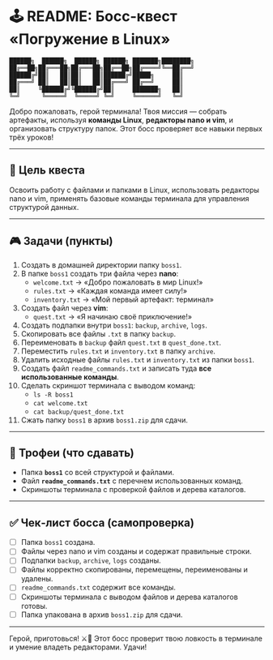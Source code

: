 # 🕹️ README: Босс-квест «Погружение в Linux»

```
██████╗  ██████╗  ██████╗ ██████╗ ███████╗████████╗
██╔══██╗██╔═══██╗██╔═══██╗██╔══██╗██╔════╝╚══██╔══╝
██████╔╝██║   ██║██║   ██║██████╔╝█████╗     ██║   
██╔═══╝ ██║   ██║██║   ██║██╔═══╝ ██╔══╝     ██║   
██║     ╚██████╔╝╚██████╔╝██║     ███████╗   ██║   
╚═╝      ╚═════╝  ╚═════╝ ╚═╝     ╚══════╝   ╚═╝   
```

Добро пожаловать, герой терминала! Твоя миссия — собрать артефакты, используя **команды Linux**, **редакторы nano и vim**, и организовать структуру папок. Этот босс проверяет все навыки первых трёх уроков!

---

## 🎯 Цель квеста
Освоить работу с файлами и папками в Linux, использовать редакторы nano и vim, применять базовые команды терминала для управления структурой данных.

---

## 🎮 Задачи (пункты)
1. Создать в домашней директории папку `boss1`.  
2. В папке `boss1` создать три файла через **nano**:  
   - `welcome.txt` → «Добро пожаловать в мир Linux!»  
   - `rules.txt` → «Каждая команда имеет силу!»  
   - `inventory.txt` → «Мой первый артефакт: терминал»  
3. Создать файл через **vim**:  
   - `quest.txt` → «Я начинаю своё приключение!»  
4. Создать подпапки внутри `boss1`: `backup`, `archive`, `logs`.  
5. Скопировать все файлы `.txt` в папку `backup`.  
6. Переименовать в `backup` файл `quest.txt` в `quest_done.txt`.  
7. Переместить `rules.txt` и `inventory.txt` в папку `archive`.  
8. Удалить исходные файлы `rules.txt` и `inventory.txt` из папки `boss1`.  
9. Создать файл `readme_commands.txt` и записать туда **все использованные команды**.  
10. Сделать скриншот терминала с выводом команд:  
    - `ls -R boss1`  
    - `cat welcome.txt`  
    - `cat backup/quest_done.txt`  
11. Сжать папку `boss1` в архив `boss1.zip` для сдачи.  

---

## 🧩 Трофеи (что сдавать)
- Папка **`boss1`** со всей структурой и файлами.  
- Файл **`readme_commands.txt`** с перечнем использованных команд.  
- Скриншоты терминала с проверкой файлов и дерева каталогов.  

---

## ✅ Чек‑лист босса (самопроверка)
- [ ] Папка `boss1` создана.  
- [ ] Файлы через nano и vim созданы и содержат правильные строки.  
- [ ] Подпапки `backup`, `archive`, `logs` созданы.  
- [ ] Файлы корректно скопированы, перемещены, переименованы и удалены.  
- [ ] `readme_commands.txt` содержит все команды.  
- [ ] Скриншоты терминала с выводом файлов и дерева каталогов готовы.  
- [ ] Папка упакована в архив `boss1.zip` для сдачи.

---

Герой, приготовься! ⚔️🐧 Этот босс проверит твою ловкость в терминале и умение владеть редакторами. Удачи!
